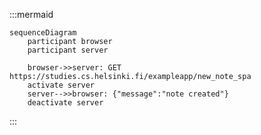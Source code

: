 :::mermaid

    sequenceDiagram
        participant browser
        participant server

        browser->>server: GET https://studies.cs.helsinki.fi/exampleapp/new_note_spa
        activate server
        server-->>browser: {"message":"note created"}
        deactivate server

:::